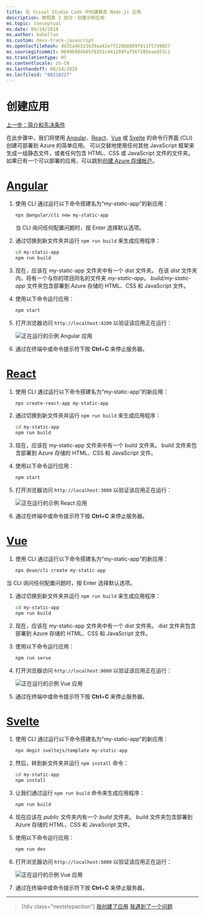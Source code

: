 ```yaml
---
title: 在 Visual Studio Code 中创建静态 Node.js 应用
description: 教程第 2 部分：创建示例应用
ms.topic: conceptual
ms.date: 09/24/2019
ms.author: buhollan
ms.custom: devx-track-javascript
ms.openlocfilehash: 4d35a46323639aa42e7f220b8609f913f57d9027
ms.sourcegitcommit: 0699b984b85782b1c441289fa756f285eae853c3
ms.translationtype: HT
ms.contentlocale: zh-CN
ms.lasthandoff: 08/14/2020
ms.locfileid: "88218227"
---
```

# <a name="create-the-app"></a>创建应用

[上一步：简介和先决条件](tutorial-vscode-static-website-node-01.md)

在此步骤中，我们将使用 [Angular](https://cli.angular.io/)、[React](https://github.com/facebook/create-react-app)、[Vue](https://cli.vuejs.org/) 或 [Svelte](https://github.com/sveltejs/template) 的命令行界面 (CLI) 创建可部署到 Azure 的简单应用。 可以交替地使用任何其他 JavaScript 框架来生成一组静态文件，或者任何包含 HTML、CSS 或 JavaScript 文件的文件夹。 如果已有一个可以部署的应用，可以跳到[创建 Azure 存储帐户](tutorial-vscode-static-website-node-03.md)。

# <a name="angular"></a>[Angular](#tab/angular)

1. 使用 CLI 通过运行以下命令搭建名为“my-static-app”的新应用：

    ```bash
    npx @angular/cli new my-static-app
    ```

    当 CLI 询问任何配置问题时，按 Enter 选择默认选项。

1. 通过切换到新文件夹并运行 `npm run build` 来生成应用程序：

    ```bash
    cd my-static-app
    npm run build
    ```

1. 现在，应该在 my-static-app  文件夹中有一个 dist  文件夹。 在该 _dist_ 文件夹内，将有一个与你的项目同名的文件夹 _my-static-app_。 _build/my-static-app_ 文件夹包含部署到 Azure 存储的 HTML、CSS 和 JavaScript 文件。

1. 使用以下命令运行应用：

    ```bash
    npm start
    ```

1. 打开浏览器访问 `http://localhost:4200` 以验证该应用正在运行：

    ![正在运行的示例 Angular 应用](media/static-website/local-app-angular.png)

1. 通过在终端中或命令提示符下按 **Ctrl**+**C** 来停止服务器。

# <a name="react"></a>[React](#tab/react)

1. 使用 CLI 通过运行以下命令搭建名为“my-static-app”的新应用：

    ```bash
    npx create-react-app my-static-app
    ```

1. 通过切换到新文件夹并运行 `npm run build` 来生成应用程序：

    ```bash
    cd my-static-app
    npm run build
    ```

1. 现在，应该在 my-static-app  文件夹中有一个 build  文件夹。 build  文件夹包含部署到 Azure 存储的 HTML、CSS 和 JavaScript 文件。

1. 使用以下命令运行应用：

    ```bash
    npm start
    ```

1. 打开浏览器访问 `http://localhost:3000` 以验证该应用正在运行：

    ![正在运行的示例 React 应用](media/static-website/local-app-react.png)

1. 通过在终端中或命令提示符下按 **Ctrl**+**C** 来停止服务器。

# <a name="vue"></a>[Vue](#tab/vue)

1. 使用 CLI 通过运行以下命令搭建名为“my-static-app”的新应用：

    ```bash
    npx @vue/cli create my-static-app
    ```

当 CLI 询问任何配置问题时，按 Enter 选择默认选项。

1. 通过切换到新文件夹并运行 `npm run build` 来生成应用程序：

    ```bash
    cd my-static-app
    npm run build
    ```

1. 现在，应该在 my-static-app  文件夹中有一个 dist  文件夹。 dist  文件夹包含部署到 Azure 存储的 HTML、CSS 和 JavaScript 文件。

1. 使用以下命令运行应用：

     ```bash
     npm run serve
     ```

1. 打开浏览器访问 `http://localhost:8080` 以验证该应用正在运行：

    ![正在运行的示例 Vue 应用](media/static-website/local-app-vue.png)

1. 通过在终端中或命令提示符下按 **Ctrl**+**C** 来停止服务器。

# <a name="svelte"></a>[Svelte](#tab/svelte)

1. 使用 CLI 通过运行以下命令搭建名为“my-static-app”的新应用：

    ```bash
    npx degit sveltejs/template my-static-app
    ```

1. 然后，转到新文件夹并运行 `npm install` 命令：

    ```bash
    cd my-static-app
    npm install
    ```

1. 让我们通过运行 `npm run build` 命令来生成应用程序：

    ```bash
    npm run build
    ```

1. 现在应该在 _public_ 文件夹内有一个 _build_ 文件夹。 build  文件夹包含部署到 Azure 存储的 HTML、CSS 和 JavaScript 文件。

1. 使用以下命令运行应用：

     ```bash
     npm run dev
     ```

1. 打开浏览器访问 `http://localhost:5000` 以验证该应用正在运行：

    ![正在运行的示例 Vue 应用](media/static-website/local-app-svelte.png)

1. 通过在终端中或命令提示符下按 **Ctrl**+**C** 来停止服务器。

---

> [!div class="nextstepaction"]
> [我创建了应用](tutorial-vscode-static-website-node-03.md) [我遇到了一个问题](https://www.research.net/r/PWZWZ52?tutorial=node-deployment-staticwebsite&step=create-app)
